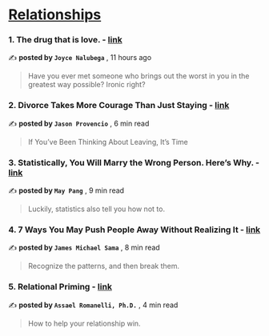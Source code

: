 
<h1><a href=https://medium.com/tag/relationships/recommended target="_blank" rel="noopener noreferrer">Relationships</a></h1>
<h3>1. The drug that is love. - <a href=https://medium.com/@joycenalubegarita/the-drug-that-is-love-5e835eb26488?source=tag_recommended_feed---------0-84----------relationships----------971fc286_1229_4aaa_aec9_99e9f910e70d------- target="_blank" rel="noopener noreferrer">link</a></h3>

✍️ **posted by `Joyce Nalubega`** <date> , 11 hours ago</date>

<blockquote>Have you ever met someone who brings out the worst in you in the greatest way possible? Ironic right?</blockquote>

<h3>2. Divorce Takes More Courage Than Just Staying - <a href=https://medium.com/bouncin-and-behavin-blogs/divorce-takes-more-courage-than-just-staying-1a7787d41bcd?source=tag_recommended_feed---------1-107----------relationships----------971fc286_1229_4aaa_aec9_99e9f910e70d------- target="_blank" rel="noopener noreferrer">link</a></h3>

✍️ **posted by `Jason Provencio`** <date> , 6 min read</date>

<blockquote>If You’ve Been Thinking About Leaving, It’s Time</blockquote>

<h3>3. Statistically, You Will Marry the Wrong Person. Here’s Why. - <a href=https://medium.com/better-humans/statistically-you-will-marry-the-wrong-person-heres-why-17931d99e9e0?source=tag_recommended_feed---------2-85----------relationships----------971fc286_1229_4aaa_aec9_99e9f910e70d------- target="_blank" rel="noopener noreferrer">link</a></h3>

✍️ **posted by `May Pang`** <date> , 9 min read</date>

<blockquote>Luckily, statistics also tell you how not to.</blockquote>

<h3>4. 7 Ways You May Push People Away Without Realizing It - <a href=https://medium.com/@jamesmsama/7-ways-you-may-push-people-away-without-realizing-it-788867b54f7a?source=tag_recommended_feed---------3-84----------relationships----------971fc286_1229_4aaa_aec9_99e9f910e70d------- target="_blank" rel="noopener noreferrer">link</a></h3>

✍️ **posted by `James Michael Sama`** <date> , 8 min read</date>

<blockquote>Recognize the patterns, and then break them.</blockquote>

<h3>5. Relational Priming - <a href=https://medium.com/hello-love/relational-priming-c4b6d0105c49?source=tag_recommended_feed---------4-107----------relationships----------971fc286_1229_4aaa_aec9_99e9f910e70d------- target="_blank" rel="noopener noreferrer">link</a></h3>

✍️ **posted by `Assael Romanelli, Ph.D.`** <date> , 4 min read</date>

<blockquote>How to help your relationship win.</blockquote>

